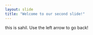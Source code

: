 ```yaml
---
layout: slide
title: "Welcome to our second slide!"
---
```

this is sahil.
Use the left arrow to go back!
